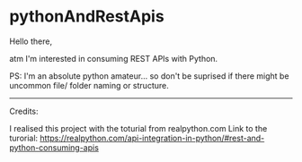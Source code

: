 # pythonAndRestApis

Hello there,

atm I'm interested in consuming REST APIs with Python.

PS: I'm an absolute python amateur... so don't be suprised if there might be uncommon file/ folder naming or structure.

-----
Credits:

I realised this project with the toturial from realpython.com
Link to the turorial:
https://realpython.com/api-integration-in-python/#rest-and-python-consuming-apis
